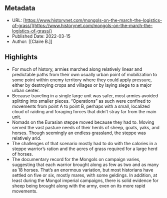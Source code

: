 ## Metadata
* URL: [https://www.historynet.com/mongols-on-the-march-the-logistics-of-grass/](https://www.historynet.com/mongols-on-the-march-the-logistics-of-grass/)
* Published Date: 2022-03-15
* Author: [[Claire B.]]

## Highlights
* For much of history, armies marched along relatively linear and predictable paths from their own usually urban point of mobilization to some point within enemy territory where they could apply pressure, either by destroying crops and villages or by laying siege to a major urban center.
* Because traveling in a single large unit was safer, most armies avoided splitting into smaller pieces. “Operations” as such were confined to movements from point A to point B, perhaps with a small, localized cloud of raiding and foraging forces that didn’t stray far from the main unit.
* Nomads on the Eurasian steppe moved because they had to. Moving served the vast pasture needs of their herds of sheep, goats, yaks, and horses. Though seemingly an endless grassland, the steppe was relatively arid.
* The challenges of that scenario mostly had to do with the calories in a steppe warrior’s ration and the acres of grass required for a large herd of horses.
* The documentary record for the Mongols on campaign varies, suggesting that each warrior brought along as few as two and as many as 18 horses. That’s an enormous variation, but most historians have settled on five or six, mostly mares, with some geldings. In addition, at least during the Mongol imperial campaigns, there is solid evidence for sheep being brought along with the army, even on its more rapid movements.